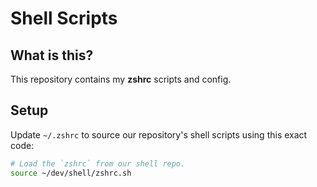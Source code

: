 # Shell Scripts

## What is this?

This repository contains my **zshrc** scripts and config.

## Setup

Update `~/.zshrc` to source our repository's shell scripts using this exact code:

```sh
# Load the `zshrc` from our shell repo.
source ~/dev/shell/zshrc.sh
```
